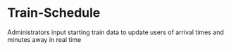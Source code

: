 # Train-Schedule
Administrators input starting train data to update users of arrival times and minutes away in real time
